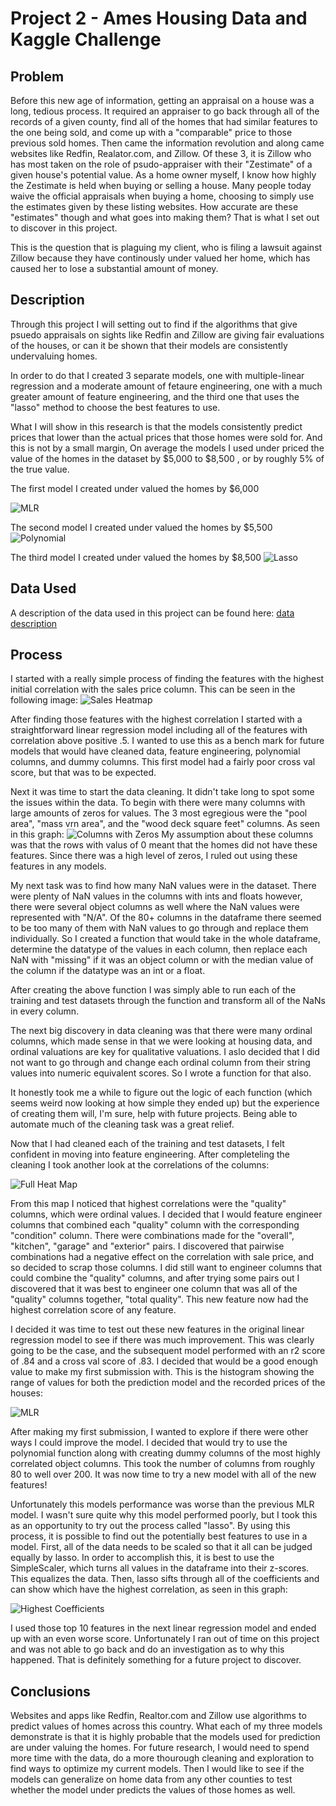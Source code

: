 # Project 2 - Ames Housing Data and Kaggle Challenge

                


## Problem

Before this new age of information, getting an appraisal on a house was a long, tedious process. It required an appraiser to go back through all of the records of a given county, find all of the homes that had similar features to the one being sold, and come up with a "comparable" price to those previous sold homes. Then came the information revolution and along came websites like Redfin, Realator.com, and Zillow.  Of these 3, it is Zillow who has most taken on the role of psudo-appraiser with their "Zestimate" of a given house's potential value. As a home owner myself, I know how highly the Zestimate is held when buying or selling a house. Many people today waive the official appraisals when buying a home, choosing to simply use the estimates given by these listing websites. How accurate are these "estimates" though and what goes into making them? That is what I set out to discover in this project.

This is the question that is plaguing my client, who is filing a lawsuit against Zillow because they have continously under valued her home, which has caused her to lose a substantial amount of money. 

## Description

Through this project I will setting out to find if the algorithms that give psuedo appraisals on sights like Redfin and Zillow are giving fair evaluations of the houses, or can it be shown that their models are consistently undervaluing homes.

In order to do that I created 3 separate models, one with multiple-linear regression and a moderate amount of fetaure engineering, one with a much greater amount of feature engineering, and the third one that uses the "lasso" method to choose the best features to use.

What I will show in this research is that the models consistently predict prices that lower than the actual prices that those homes were sold for. And this is not by a small margin, On average the models I used under priced the value of the homes in the dataset by $5,000 to $8,500 , or by roughly 5% of the true value.

The first model I created under valued the homes by $6,000

![MLR](visualizations/MLR%20with%20Feature%20Engineering.png)

The second model I created under valued the homes by $5,500
![Polynomial](visualizations/Polynomial%20Predictions%20vs%20Real%20Value.png)

The third model I created under valued the homes by $8,500
![Lasso](visualizations/Lasso%20vs%20Real.png)

## Data Used

A description of the data used in this project can be found here: [data description](http://jse.amstat.org/v19n3/decock/DataDocumentation.txt)


## Process

I started with a really simple process of finding the features with the highest initial correlation with the sales price column. This can be seen in the following image:
![Sales Heatmap](visualiations/Sales%20Price%20Heatmap.png)

After finding those features with the highest correlation I started with a straightforward linear regression model including all of the features with correlation above positive .5.  I wanted to use this as a bench mark for future models that would have cleaned data, feature engineering, polynomial columns, and dummy columns. This first model had a fairly poor cross val score, but that was to be expected. 

Next it was time to start the data cleaning. It didn't take long to spot some the issues within the data. To begin with there were many columns with large amounts of zeros for values. The 3 most egregious were the "pool area", "mass vrn area", and the "wood deck square feet" columns. As seen in this graph: ![Columns with Zeros](visualiations/columns%20with%20zeros.png)
My assumption about these columns was that the rows with valus of 0 meant that the homes did not have these features. Since there was a high level of zeros, I ruled out using these features in any models.

My next task was to find how many NaN values were in the dataset. There were plenty of NaN values in the columns with ints and floats however, there were several object columns as well where the NaN values were represented with "N/A". Of the 80+ columns in the dataframe there seemed to be too many of them with NaN values to go through and replace them individually. So I created a function that would take in the whole dataframe, determine the datatype of the values in each column, then replace each NaN with "missing" if it was an object column or with the median value of the column if the datatype was an int or a float. 

After creating the above function I was simply able to run each of the training and test datasets through the function and transform all of the NaNs in every column.

The next big discovery in data cleaning was that there were many ordinal columns, which made sense in that we were looking at housing data, and ordinal valuations are key for qualitative valuations. I aslo decided that I did not want to go through and change each ordinal column from their string values into numeric equivalent scores. So I wrote a function for that also.


It honestly took me a while to figure out the logic of each function (which seems weird now looking at how simple they ended up) but the experience of creating them will, I'm sure, help with future projects. Being able to automate much of the cleaning task was a great relief.


Now that I had cleaned each of the training and test datasets, I felt confident in moving into feature engineering. After completeling the cleaning I took another look at the correlations of the columns: 

![Full Heat Map](visualiations/Full%20Heat%20Map.png) 


From this map I noticed that highest correlations were the "quality" columns, which were ordinal values. I decided that I would feature engineer columns that combined each "quality" column with the corresponding "condition" column. There were combinations made for the "overall", "kitchen", "garage" and "exterior" pairs. I discovered that pairwise combinations had a negative effect on the correlation with sale price, and so decided to scrap those columns. I did still want to engineer columns that could combine the "quality" columns, and after trying some pairs out I discovered that it was best to engineer one column that was all of the "quality" columns together, "total quality". This new feature now had the highest correlation score of any feature.

I decided it was time to test out these new features in the original linear regression model to see if there was much improvement. This was clearly going to be the case, and the subsequent model performed with an r2 score of .84 and a cross val score of .83. I decided that would be a good enough value to make my first submission with. This is the histogram showing the range of values for both the prediction model and the recorded prices of the houses:

![MLR](visualiations/MLR%20with%20Feature%20Engineering.png)

After making my first submission, I wanted to explore if there were other ways I could improve the model. I decided that would try to use the polynomial function along with creating dummy columns of the most highly correlated object columns. This took the number of columns from roughly 80 to well over 200. It was now time to try a new model with all of the new features!

Unfortunately this models performance was worse than the previous MLR model. I wasn't sure quite why this model performed poorly, but I took this as an opportunity to try out the process called "lasso". By using this process, it is possible to find out the potentially best features to use in a model. First, all of the data needs to be scaled so that it all can be judged equally by lasso. In order to accomplish this, it is best to use the SimpleScaler, which turns all values in the dataframe into their z-scores. This equalizes the data. Then, lasso sifts through all of the coefficients and can show which have the highest correlation, as seen in this graph:

![Highest Coefficients](visualiations/Largest%20Coefficients.png)

I used those top 10 features in the next linear regression model and ended up with an even worse score. Unfortunately I ran out of time on this project and was not able to go back and do an investigation as to why this happened. That is definitely something for a future project to discover.


## Conclusions

Websites and apps like Redfin, Realtor.com and Zillow use algorithms to predict values of homes across this country. What each of my three models demonstrate is that it is highly probable that the models used for prediction are under valuing the homes. For future research, I would need to spend more time with the data, do a more thourough cleaning and exploration to find ways to optimize my current models. Then I would like to see if the models can generalize on home data from any other counties to test whether the model under predicts the values of those homes as well.





